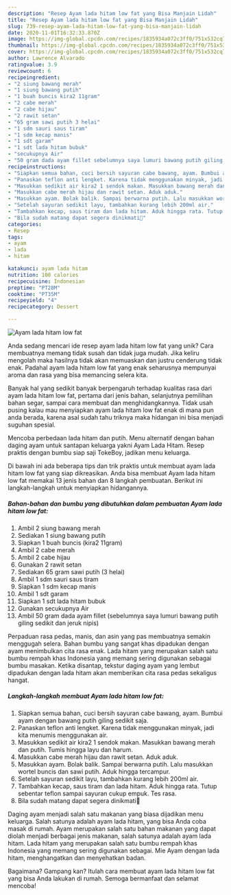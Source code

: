 ```yaml
---
description: "Resep Ayam lada hitam low fat yang Bisa Manjain Lidah"
title: "Resep Ayam lada hitam low fat yang Bisa Manjain Lidah"
slug: 739-resep-ayam-lada-hitam-low-fat-yang-bisa-manjain-lidah
date: 2020-11-01T16:32:33.870Z
image: https://img-global.cpcdn.com/recipes/1835934a072c3ff0/751x532cq70/ayam-lada-hitam-low-fat-foto-resep-utama.jpg
thumbnail: https://img-global.cpcdn.com/recipes/1835934a072c3ff0/751x532cq70/ayam-lada-hitam-low-fat-foto-resep-utama.jpg
cover: https://img-global.cpcdn.com/recipes/1835934a072c3ff0/751x532cq70/ayam-lada-hitam-low-fat-foto-resep-utama.jpg
author: Lawrence Alvarado
ratingvalue: 3.9
reviewcount: 6
recipeingredient:
- "2 siung bawang merah"
- "1 siung bawang putih"
- "1 buah buncis kira2 11gram"
- "2 cabe merah"
- "2 cabe hijau"
- "2 rawit setan"
- "65 gram sawi putih 3 helai"
- "1 sdm sauri saus tiram"
- "1 sdm kecap manis"
- "1 sdt garam"
- "1 sdt lada hitam bubuk"
- "secukupnya Air"
- "50 gram dada ayam fillet sebelumnya saya lumuri bawang putih giling sedikit dan jeruk nipis"
recipeinstructions:
- "Siapkan semua bahan, cuci bersih sayuran cabe bawang, ayam. Bumbui ayam dengan bawang putih giling sedikit saja."
- "Panaskan teflon anti lengket. Karena tidak menggunakan minyak, jadi kita menumis menggunakan air."
- "Masukkan sedikit air kira2 1 sendok makan. Masukkan bawang merah dan putih. Tumis hingga layu dan harum."
- "Masukkan cabe merah hijau dan rawit setan. Aduk aduk."
- "Masukkan ayam. Bolak balik. Sampai berwarna putih. Lalu masukkan wortel buncis dan sawi putih. Aduk hingga tercampur."
- "Setelah sayuran sedikit layu, tambahkan kurang lebih 200ml air."
- "Tambahkan kecap, saus tiram dan lada hitam. Aduk hingga rata. Tutup sebentar teflon sampai sayuran cukup empuk. Tes rasa."
- "Bila sudah matang dapat segera dinikmati🥰"
categories:
- Resep
tags:
- ayam
- lada
- hitam

katakunci: ayam lada hitam 
nutrition: 100 calories
recipecuisine: Indonesian
preptime: "PT28M"
cooktime: "PT35M"
recipeyield: "4"
recipecategory: Dessert

---
```



![Ayam lada hitam low fat](https://img-global.cpcdn.com/recipes/1835934a072c3ff0/751x532cq70/ayam-lada-hitam-low-fat-foto-resep-utama.jpg)

Anda sedang mencari ide resep ayam lada hitam low fat yang unik? Cara membuatnya memang tidak susah dan tidak juga mudah. Jika keliru mengolah maka hasilnya tidak akan memuaskan dan justru cenderung tidak enak. Padahal ayam lada hitam low fat yang enak seharusnya mempunyai aroma dan rasa yang bisa memancing selera kita.

Banyak hal yang sedikit banyak berpengaruh terhadap kualitas rasa dari ayam lada hitam low fat, pertama dari jenis bahan, selanjutnya pemilihan bahan segar, sampai cara membuat dan menghidangkannya. Tidak usah pusing kalau mau menyiapkan ayam lada hitam low fat enak di mana pun anda berada, karena asal sudah tahu triknya maka hidangan ini bisa menjadi suguhan spesial.

Mencoba perbedaan lada hitam dan putih. Menu alternatif dengan bahan daging ayam untuk santapan keluarga yakni Ayam Lada Hitam. Resep praktis dengan bumbu siap saji TokeBoy, jadikan menu keluarga.


Di bawah ini ada beberapa tips dan trik praktis untuk membuat ayam lada hitam low fat yang siap dikreasikan. Anda bisa membuat Ayam lada hitam low fat memakai 13 jenis bahan dan 8 langkah pembuatan. Berikut ini langkah-langkah untuk menyiapkan hidangannya.

<!--inarticleads1-->

##### Bahan-bahan dan bumbu yang dibutuhkan dalam pembuatan Ayam lada hitam low fat:

1. Ambil 2 siung bawang merah
1. Sediakan 1 siung bawang putih
1. Siapkan 1 buah buncis (kira2 11gram)
1. Ambil 2 cabe merah
1. Ambil 2 cabe hijau
1. Gunakan 2 rawit setan
1. Sediakan 65 gram sawi putih (3 helai)
1. Ambil 1 sdm sauri saus tiram
1. Siapkan 1 sdm kecap manis
1. Ambil 1 sdt garam
1. Siapkan 1 sdt lada hitam bubuk
1. Gunakan secukupnya Air
1. Ambil 50 gram dada ayam fillet (sebelumnya saya lumuri bawang putih giling sedikit dan jeruk nipis)


Perpaduan rasa pedas, manis, dan asin yang pas membuatnya semakin menggugah selera. Bahan bumbu yang sangat khas dipadukan dengan ayam menimbulkan cita rasa enak. Lada hitam yang merupakan salah satu bumbu rempah khas Indonesia yang memang sering digunakan sebagai bumbu masakan. Ketika disantap, tekstur daging ayam yang lembut dipadukan dengan lada hitam akan memberikan cita rasa pedas sekaligus hangat. 

<!--inarticleads2-->

##### Langkah-langkah membuat Ayam lada hitam low fat:

1. Siapkan semua bahan, cuci bersih sayuran cabe bawang, ayam. Bumbui ayam dengan bawang putih giling sedikit saja.
1. Panaskan teflon anti lengket. Karena tidak menggunakan minyak, jadi kita menumis menggunakan air.
1. Masukkan sedikit air kira2 1 sendok makan. Masukkan bawang merah dan putih. Tumis hingga layu dan harum.
1. Masukkan cabe merah hijau dan rawit setan. Aduk aduk.
1. Masukkan ayam. Bolak balik. Sampai berwarna putih. Lalu masukkan wortel buncis dan sawi putih. Aduk hingga tercampur.
1. Setelah sayuran sedikit layu, tambahkan kurang lebih 200ml air.
1. Tambahkan kecap, saus tiram dan lada hitam. Aduk hingga rata. Tutup sebentar teflon sampai sayuran cukup empuk. Tes rasa.
1. Bila sudah matang dapat segera dinikmati🥰


Daging ayam menjadi salah satu makanan yang biasa dijadikan menu keluarga. Salah satunya adalah ayam lada hitam, yang bisa Anda coba masak di rumah. Ayam merupakan salah satu bahan makanan yang dapat diolah menjadi berbagai jenis makanan, salah satunya adalah ayam lada hitam. Lada hitam yang merupakan salah satu bumbu rempah khas Indonesia yang memang sering digunakan sebagai. Mie Ayam dengan lada hitam, menghangatkan dan menyehatkan badan. 

Bagaimana? Gampang kan? Itulah cara membuat ayam lada hitam low fat yang bisa Anda lakukan di rumah. Semoga bermanfaat dan selamat mencoba!
